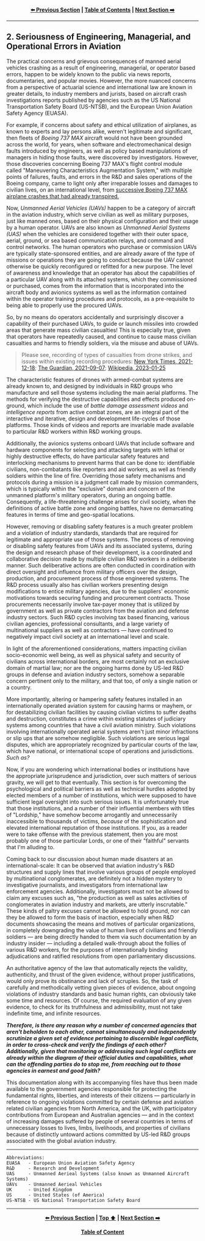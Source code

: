 <div align="center">
  
  **[:arrow_left: Previous Section][Prev] | [Table of Contents][TOC] | [Next Section :arrow_right:][Next]**
  
  [Prev]: ./1-2.md
  [Next]: ./2-1.md
  [TOC]: https://github.com/true-hindsight/long-overdue-justice/
  
</div>

---

## 2. Seriousness of Engineering, Managerial, and Operational Errors in Aviation

The practical concerns and grievous consequences of manned aerial vehicles crashing as a result of engineering, managerial, or operator based errors, happen to be widely known to the public via news reports, documentaries, and popular movies. However, the more nuanced concerns from a perspective of actuarial science and international law are known in greater details, to industry members and jurists, based on aircraft crash investigations reports published by agencies such as the US National Transportation Safety Board (US-NTSB), and the European Union Aviation Safety Agency (EUASA). 

For example, if concerns about safety and ethical utilization of airplanes, as known to experts and lay persons alike, weren't legitimate and significant, then fleets of *Boeing 737 MAX* aircraft would not have been grounded across the world, for years, when software and electromechanical design faults introduced by engineers, as well as policy based manipulations of managers in hiding those faults, were discovered by investigators. However, those discoveries concerning Boeing 737 MAX's flight control module called "Maneuvering Characteristics Augmentation System," with multiple points of failures, faults, and errors in the R&D and sales operations of the Boeing company, came to light only after irreparable losses and damages to civilian lives, on an international level, from [successive Boeing 737 MAX airplane crashes that had already transpired.](https://en.wikipedia.org/wiki/Boeing_737_MAX_groundings)  

Now, *Unmanned Aerial Vehicles (UAVs)* happen to be a category of aircraft in the aviation industry, which serve civilian as well as military purposes, just like manned ones, based on their physical configuration and their usage by a human operator. UAVs are also known as *Unmanned Aerial Systems (UAS)* when the vehicles are considered together with their outer space, aerial, ground, or sea based communication relays, and command and control networks. The human operators who purchase or commission UAVs are typically state-sponsored entities, and are already aware of the type of missions or operations they are going to conduct because the UAV cannot otherwise be quickly reconfigured or refitted for a new purpose. The level of awareness and knowledge that an operator has about the capabilities of a particular UAV along with its attached systems, which they commissioned or purchased, comes from the information that is incorporated into the aircraft body and avionics systems as well as the information contained within the operator training procedures and protocols, as a pre-requisite to being able to properly use the procured UAVs. 

So, by no means do operators accidentally and surprisingly discover a capability of their purchased UAVs, to guide or launch missiles into crowded areas that generate mass civilian casualties! This is especially true, given that operators have repeatedly caused, and continue to cause mass civilian casualties and harms to friendly soldiers, via the misuse and abuse of UAVs. 

>Please see, recording of types of casualties from drone strikes, and issues within existing recording procedures: [New York Times, 2021-12-18](https://www.nytimes.com/interactive/2021/12/18/us/airstrikes-pentagon-records-civilian-deaths.html); [The Guardian, 2021-09-07](https://www.theguardian.com/global-development/2021/sep/07/us-airstrikes-killed-at-least-22000-civilians-since-911-analysis-finds); [Wikipedia, 2023-01-25](https://en.wikipedia.org/wiki/Civilian_casualties_from_U.S._drone_strikes)

The characteristic features of drones with armed-combat systems are already known to, and designed by individuals in R&D groups who manufacture and sell those systems including the main aerial platforms. The methods for verifying the destructive capabilities and effects produced on-ground, which include the use of *battle damage assessment videos* and *intelligence reports* from active combat zones, are an integral part of the interactive and iterative, design and development life-cycles of those platforms. Those kinds of videos and reports are invariable made available to particular R&D workers within R&D working groups.  

Additionally, the avionics systems onboard UAVs that include software and hardware components for selecting and attacking targets with lethal or highly destructive effects, do have particular safety features and interlocking mechanisms to prevent harms that can be done to: identifiable civilians, non-combatants like reporters and aid workers, as well as friendly soldiers within the line of fire. Overriding those safety mechanisms and protocols during a mission is a judgment call made by mission commanders, which is typically within the "exclusive" domain and concern of the unmanned platform's military operators, during an ongoing battle. Consequently, a life-threatening challenge arises for civil society, when the definitions of active battle zone and ongoing battles, have no demarcating features in terms of time and geo-spatial locations. 

However, removing or disabling safety features is a much greater problem and a violation of industry standards, standards that are required for legitimate and appropriate use of those systems. The process of removing or disabling safety features from UAVs and its associated systems, during the design and research phase of their development, is a coordinated and collaborative decision made by multiple civilian R&D workers in a deliberate manner. Such deliberative actions are often conducted in coordination with direct oversight and influence from military officers over the design, production, and procurement process of those engineered systems. The R&D process usually also has civilian workers presenting design modifications to entice military agencies, due to the suppliers' economic motivations towards securing funding and procurement contracts. Those procurements necessarily involve tax-payer money that is utilized by government as well as private contractors from the aviation and defense industry sectors. Such R&D cycles involving tax based financing, various civilian agencies, professional consultants, and a large variety of multinational suppliers as well as contractors — have continued to negatively impact civil society at an international level and scale. 

In light of the aforementioned considerations, matters impacting civilian socio-economic well being, as well as physical safety and security of civilians across international borders, are most certainly not an exclusive domain of martial law; nor are the ongoing harms done by US-led R&D groups in defense and aviation industry sectors, somehow a separable concern pertinent only to the military, and that too, of only a single nation or a country.

More importantly, altering or hampering safety features installed in an internationally operated aviation system for causing harms or mayhem, or for destabilizing civilian facilities by causing civilian victims to suffer deaths and destruction, constitutes a crime within existing statutes of judiciary systems among countries that have a civil aviation ministry. Such violations involving internationally operated aerial systems aren't just minor infractions or slip ups that are somehow negligible. Such violations are serious legal disputes, which are appropriately recognized by particular courts of the law, which have national, or international scope of operations and jurisdictions. *Such as?* 

Now, if you are wondering which international bodies or institutions have the appropriate jurisprudence and jurisdiction, over such matters of serious gravity, we will get to that eventually. This section is for overcoming the psychological and political barriers as well as technical hurdles adopted by elected members of a number of institutions, which were supposed to have sufficient legal oversight into such serious issues. It is unfortunately true that those institutions, and a number of their influential members with titles of "Lordship," have somehow become arrogantly and unnecessarily inaccessible to thousands of victims, *because* of the sophistication and elevated international reputation of those institutions. If you, as a reader were to take offense with the previous statement, then you are most probably one of those particular Lords, or one of their "faithful" servants that I'm alluding to.

Coming back to our discussion about human made disasters at an international-scale: It can be observed that aviation industry's R&D structures and supply lines that involve various groups of people employed by multinational conglomerates, are definitely not a hidden mystery to investigative journalists, and investigators from international law enforcement agencies. Additionally, investigators must not be allowed to claim any excuses such as, "the production as well as sales activities of conglomerates in aviation industry and markets, are utterly inscrutable." These kinds of paltry excuses cannot be allowed to hold ground, nor can they be allowed to form the basis of inaction, especially when R&D documents showcasing the means and motives of particular organizations, in completely downgrading the value of human lives of civilians and friendly soldiers — are being directly handed to them via such documentation by an industry insider — including a detailed walk-through about the follies of various R&D workers, for the purposes of internationally binding adjudications and ratified resolutions from open parliamentary discussions.

An authoritative agency of the law that automatically rejects the validity, authenticity, and thrust of the given evidence, without proper justifications, would only prove its obstinance and lack of scruples. So, the task of carefully and methodically vetting given pieces of evidence, about ongoing violations of industry standards and basic human rights, can obviously take some time and resources. Of course, the required evaluation of any given evidence, to check for its truthfulness and admissibility, must not take indefinite time, and infinite resources.   

***Therefore, is there any reason why a number of concerned agencies that aren't beholden to each other, cannot simultaneously and independently scrutinize a given set of evidence pertaining to discernible legal conflicts, in order to cross-check and verify the findings of each other? Additionally, given that monitoring or addressing such legal conflicts are already within the diagram of their official duties and capabilities, what can the offending parties do to stop me, from reaching out to those agencies in earnest and good faith?*** 

This documentation along with its accompanying files have thus been made available to the government agencies responsible for protecting the fundamental rights, liberties, and interests of their citizens — particularly in reference to ongoing violations committed by certain defense and aviation related civilian agencies from North America, and the UK, with participatory contributions from European and Australian agencies — and in the context of increasing damages suffered by people of several countries in terms of unnecessary losses to lives, limbs, livelihoods, and properties of civilians because of distinctly untoward actions committed by US-led R&D groups associated with the global aviation industry.   

---

```
Abbreviations:
EUASA   - European Union Aviation Safety Agency
R&D     - Research and Development
UAS     - Unmanned Aerieal Systems (also known as Unmanned Aircraft Systems)
UAVs    - Unmanned Aerieal Vehicles
UK      - United Kingdom
US      - United States (of America)
US-NTSB - US National Transportation Safety Board
```

---

<div align="center">
  
  **[:arrow_left: Previous Section][Prev] | [Top :arrow_up:][Top] | [Next Section :arrow_right:][Next]** 
  
  **[Table of Content][TOC]**

  [Prev]: ./1-2.md
  [Top]: ./2-0.md#2-seriousness-of-engineering-managerial-and-operational-errors-in-aviation
  [Next]: ./2-1.md
  [TOC]: https://github.com/true-hindsight/long-overdue-justice/
  
</div>
